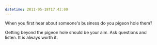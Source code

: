 ```yaml
---
datetime: 2011-05-18T17:42:00
---
```

When you first hear about someone's business do you pigeon hole them?

Getting beyond the pigeon hole should be your aim. Ask questions and listen. It is always worth it.